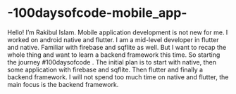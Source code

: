 # -100daysofcode-mobile_app-
Hello! I’m Rakibul Islam.
Mobile application development is not new for me. I worked on android native and flutter. I am a mid-level developer in flutter and native. Familiar with firebase and sqflite as well. But I want to recap the whole thing and want to learn a backend framework this time.  So starting the journey #100daysofcode . The initial plan is to start with native, then some application with firebase and sqflite. Then flutter and finally a backend framework. I will not spend too much time on native and flutter, the main focus is the backend framework.
